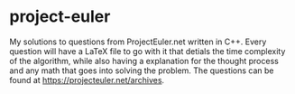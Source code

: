 # project-euler
My solutions to questions from ProjectEuler.net written in C++. Every question will have a LaTeX
file to go with it that detials the time complexity of the algorithm, while also having a explanation
for the thought process and any math that goes into solving the problem.
The questions can be found at https://projecteuler.net/archives.
